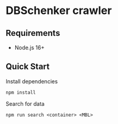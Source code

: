 # DBSchenker crawler

## Requirements
- Node.js 16+

## Quick Start
Install dependencies

`npm install`

Search for data

`npm run search <container> <MBL>`

